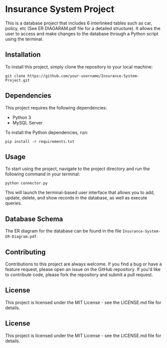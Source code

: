 # Insurance System Project

This is a database project that includes 6 interlinked tables such as car, policy, etc (See ER DIAGARAM.pdf file for a detailed structure). It allows the user to access and make changes to the database through a Python script using the terminal. 

## Installation

To install this project, simply clone the repository to your local machine:

```
git clone https://github.com/your-username/Insurance-System-Project.git
```

## Dependencies

This project requires the following dependencies:

- Python 3
- MySQL Server

To install the Python dependencies, run:

```
pip install -r requirements.txt
```

## Usage

To start using the project, navigate to the project directory and run the following command in your terminal:

```
python connector.py
```

This will launch the terminal-based user interface that allows you to add, update, delete, and show records in the database, as well as execute queries.

## Database Schema

The ER diagram for the database can be found in the file `Insurance-System-ER-Diagram.pdf`.

## Contributing

Contributions to this project are always welcome. If you find a bug or have a feature request, please open an issue on the GitHub repository. If you'd like to contribute code, please fork the repository and submit a pull request.

## License

This project is licensed under the MIT License - see the LICENSE.md file for details.

## License

This project is licensed under the MIT License - see the LICENSE.md file for details.
